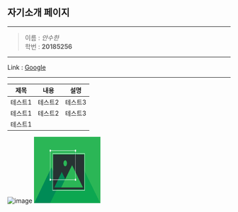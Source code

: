 ## 자기소개 페이지
***
> 이름 : *안수한*   
> 학번 : **20185256**
***
Link : [Google][googlelink]

[googlelink]: https://google.com "Go google"
***

|제목|내용|설명|
|-------|---|---|
|테스트1|테스트2|테스트3|
|테스트1|테스트2|테스트3|
|테스트1|||


![image](https://user-images.githubusercontent.com/82632315/118763477-e7f1b900-b8b2-11eb-84ed-69aecf68345c.png)
<img src = 다운로드.png height = 150 width = 150>

